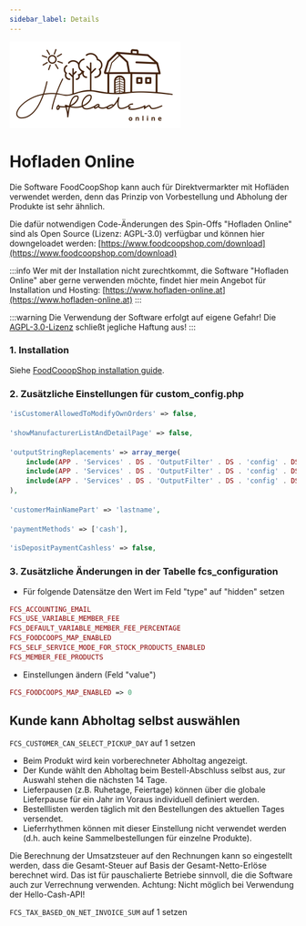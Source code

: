 ```yaml
---
sidebar_label: Details
---
```


![](/assets/img/de/spin-offs/hofladen-online-logo.png)

# Hofladen Online

Die Software FoodCoopShop kann auch für Direktvermarkter mit Hofläden verwendet werden, denn das Prinzip von Vorbestellung und Abholung der Produkte ist sehr ähnlich.

Die dafür notwendigen Code-Änderungen des Spin-Offs "Hofladen Online" sind als Open Source (Lizenz: AGPL-3.0) verfügbar und können hier downgeloadet werden:
[https://www.foodcoopshop.com/download](https://www.foodcoopshop.com/download)

:::info
Wer mit der Installation nicht zurechtkommt, die Software "Hofladen Online" aber gerne verwenden möchte, findet hier mein Angebot für Installation und Hosting: [https://www.hofladen-online.at](https://www.hofladen-online.at)
:::

:::warning
Die Verwendung der Software erfolgt auf eigene Gefahr! Die [AGPL-3.0-Lizenz](https://github.com/foodcoopshop/foodcoopshop/blob/develop/LICENSE) schließt jegliche Haftung aus!
:::

### 1. Installation

Siehe [FoodCooopShop installation guide](/installation-guide).

### 2. Zusätzliche Einstellungen für custom_config.php

```php
'isCustomerAllowedToModifyOwnOrders' => false,

'showManufacturerListAndDetailPage' => false,

'outputStringReplacements' => array_merge(
    include(APP . 'Services' . DS . 'OutputFilter' . DS . 'config' . DS . 'de_DE' . DS . 'memberClientConfig.php'),
    include(APP . 'Services' . DS . 'OutputFilter' . DS . 'config' . DS . 'de_DE' . DS . 'hofladenOnlineConfig.php'),
    include(APP . 'Services' . DS . 'OutputFilter' . DS . 'config' . DS . 'de_DE' . DS . 'hofladenConfig.php'),
),

'customerMainNamePart' => 'lastname',

'paymentMethods' => ['cash'],

'isDepositPaymentCashless' => false,
```

### 3. Zusätzliche Änderungen in der Tabelle fcs_configuration

* Für folgende Datensätze den Wert im Feld "type" auf "hidden" setzen

```php
FCS_ACCOUNTING_EMAIL
FCS_USE_VARIABLE_MEMBER_FEE
FCS_DEFAULT_VARIABLE_MEMBER_FEE_PERCENTAGE
FCS_FOODCOOPS_MAP_ENABLED
FCS_SELF_SERVICE_MODE_FOR_STOCK_PRODUCTS_ENABLED
FCS_MEMBER_FEE_PRODUCTS
```

* Einstellungen ändern (Feld "value")

```php
FCS_FOODCOOPS_MAP_ENABLED => 0
```

## Kunde kann Abholtag selbst auswählen

```FCS_CUSTOMER_CAN_SELECT_PICKUP_DAY``` auf 1 setzen

* Beim Produkt wird kein vorberechneter Abholtag angezeigt.
* Der Kunde wählt den Abholtag beim Bestell-Abschluss selbst aus, zur Auswahl stehen die nächsten 14 Tage.
* Lieferpausen (z.B. Ruhetage, Feiertage) können über die globale Lieferpause für ein Jahr im Voraus individuell definiert werden.
* Bestelllisten werden täglich mit den Bestellungen des aktuellen Tages versendet.
* Lieferrhythmen können mit dieser Einstellung nicht verwendet werden (d.h. auch keine Sammelbestellungen für einzelne Produkte).


Die Berechnung der Umsatzsteuer auf den Rechnungen kann so eingestellt werden, dass die Gesamt-Steuer auf Basis der Gesamt-Netto-Erlöse berechnet wird. Das ist für pauschalierte Betriebe sinnvoll, die die Software auch zur Verrechnung verwenden. Achtung: Nicht möglich bei Verwendung der Hello-Cash-API!

```FCS_TAX_BASED_ON_NET_INVOICE_SUM``` auf 1 setzen
